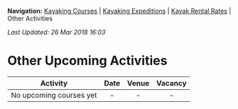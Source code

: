 **Navigation:** [Kayaking Courses](index) &#124; [Kayaking Expeditions](expedition) &#124; [Kayak Rental Rates](rental) &#124; Other Activities

_Last Updated: 26 Mar 2018 16:03_
# Other Upcoming Activities

Activity | Date | Venue | Vacancy
:---:|:---:|:---:|:---:
No upcoming courses yet|-|-|-

